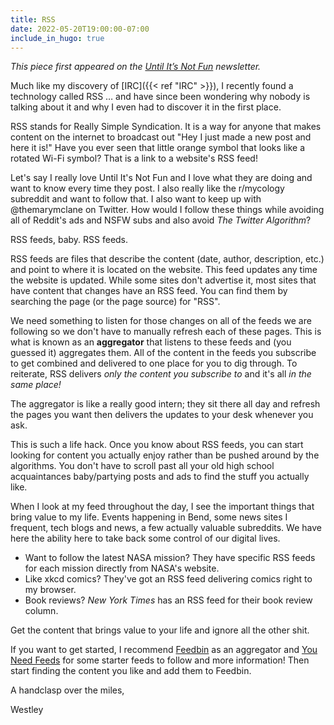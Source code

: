 ```yaml
---
title: RSS
date: 2022-05-20T19:00:00-07:00
include_in_hugo: true
---
```


*This piece first appeared on the [Until It’s Not Fun](https://untilitsnotfun.com/posts/2022-05-20/) newsletter.*

Much like my discovery of [IRC]({{< ref "IRC" >}}), I recently found a technology called RSS … and have since been wondering why nobody is talking about it and why I even had to discover it in the first place.

RSS stands for Really Simple Syndication. It is a way for anyone that makes content on the internet to broadcast out "Hey I just made a new post and here it is!" Have you ever seen that little orange symbol that looks like a rotated Wi-Fi symbol? That is a link to a website's RSS feed!

Let's say I really love Until It's Not Fun and I love what they are doing and want to know every time they post. I also really like the r/mycology subreddit and want to follow that. I also want to keep up with @themarymclane on Twitter. How would I follow these things while avoiding all of Reddit's ads and NSFW subs and also avoid *The Twitter Algorithm*?

RSS feeds, baby. RSS feeds.  

RSS feeds are files that describe the content (date, author, description, etc.) and point to where it is located on the website. This feed updates any time the website is updated. While some sites don't advertise it, most sites that have content that changes have an RSS feed. You can find them by searching the page (or the page source) for "RSS".

We need something to listen for those changes on all of the feeds we are following so we don't have to manually refresh each of these pages. This is what is known as an **aggregator** that listens to these feeds and (you guessed it) aggregates them. All of the content in the feeds you subscribe to get combined and delivered to one place for you to dig through. To reiterate, RSS delivers *only the content you subscribe to* and it's all *in the same place!*

The aggregator is like a really good intern; they sit there all day and refresh the pages you want then delivers the updates to your desk whenever you ask.

This is such a life hack. Once you know about RSS feeds, you can start looking for content you actually enjoy rather than be pushed around by the algorithms. You don't have to scroll past all your old high school acquaintances baby/partying posts and ads to find the stuff you actually like.

When I look at my feed throughout the day, I see the important things that bring value to my life. Events happening in Bend, some news sites I frequent, tech blogs and news, a few actually valuable subreddits. We have here the ability here to take back some control of our digital lives.

- Want to follow the latest NASA mission? They have specific RSS feeds for each mission directly from NASA's website.
- Like xkcd comics? They've got an RSS feed delivering comics right to my browser.
- Book reviews? *New York Times* has an RSS feed for their book review column.

Get the content that brings value to your life and ignore all the other shit.

If you want to get started, I recommend [Feedbin](https://feedbin.com/) as an aggregator and [You Need Feeds](https://www.youneedfeeds.com/) for some starter feeds to follow and more information! Then start finding the content you like and add them to Feedbin.

A handclasp over the miles,

Westley  
